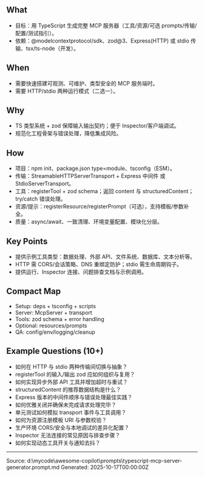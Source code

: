 ## What
- 目标：用 TypeScript 生成完整 MCP 服务器（工具/资源/可选 prompts/传输/配置/测试指引）。
- 依赖：@modelcontextprotocol/sdk、zod@3、Express(HTTP) 或 stdio 传输、tsx/ts-node（开发）。

## When
- 需要快速搭建可观测、可维护、类型安全的 MCP 服务端时。
- 需要 HTTP/stdio 两种运行模式（二选一）。

## Why
- TS 类型系统 + zod 保障输入输出契约；便于 Inspector/客户端调试。
- 规范化工程骨架与错误处理，降低集成风险。

## How
- 项目：npm init、package.json type=module、tsconfig（ESM）。
- 传输：StreamableHTTPServerTransport + Express 中间件 或 StdioServerTransport。
- 工具：registerTool + zod schema；返回 content 与 structuredContent；try/catch 错误处理。
- 资源/提示：registerResource/registerPrompt（可选），支持模板/参数补全。
- 质量：async/await、一致清理、环境变量配置、模块化分层。

## Key Points
- 提供示例工具类型：数据处理、外部 API、文件系统、数据库、文本分析等。
- HTTP 需 CORS/会话策略、DNS 重绑定防护；stdio 需生命周期钩子。
- 提供运行、Inspector 连接、问题排查文档与示例调用。

## Compact Map
- Setup: deps + tsconfig + scripts
- Server: McpServer + transport
- Tools: zod schema + error handling
- Optional: resources/prompts
- QA: config/env/logging/cleanup

## Example Questions (10+)
- 如何在 HTTP 与 stdio 两种传输间切换与抽象？
- registerTool 的输入/输出 zod 应如何组织与复用？
- 如何实现异步外部 API 工具并增加超时与重试？
- structuredContent 的推荐数据结构是什么？
- Express 版本的中间件顺序与错误处理最佳实践？
- 如何优雅关闭并确保未完成请求处理完毕？
- 单元测试如何模拟 transport 事件与工具调用？
- 如何为资源注册模板 URI 与参数校验？
- 生产环境 CORS/安全与本地调试的差异化配置？
- Inspector 无法连接的常见原因与排查步骤？
- 如何实现动态工具开关与通知去抖？

---
Source: d:\mycode\awesome-copilot\prompts\typescript-mcp-server-generator.prompt.md
Generated: 2025-10-17T00:00:00Z
